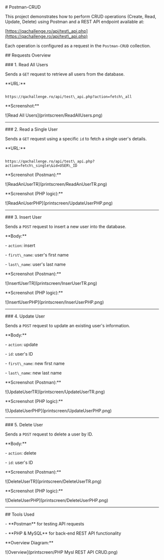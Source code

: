 \# Postman-CRUD



This project demonstrates how to perform CRUD operations (Create, Read, Update, Delete) using Postman and a REST API endpoint available at:  

\[https://qachallenge.ro/api/test\_api.php](https://qachallenge.ro/api/test\_api.php)



Each operation is configured as a request in the `Postman-CRUD` collection.



\## Requests Overview



\### 1. Read All Users

Sends a `GET` request to retrieve all users from the database.



\*\*URL:\*\*

```

https://qachallenge.ro/api/test\_api.php?action=fetch\_all

```



\*\*Screenshot:\*\*

!\[Read All Users](printscreen/ReadAllUsers.png)



---



\### 2. Read a Single User

Sends a `GET` request using a specific `id` to fetch a single user's details.



\*\*URL:\*\*

```

https://qachallenge.ro/api/test\_api.php?action=fetch\_single\&id=USER\_ID

```



\*\*Screenshot (Postman):\*\*

!\[ReadAnUserTR](printscreen/ReadAnUserTR.png)



\*\*Screenshot (PHP logic):\*\*

!\[ReadAnUserPHP](printscreen/UpdateUserPHP.png)



---



\### 3. Insert User

Sends a `POST` request to insert a new user into the database.



\*\*Body:\*\*

\- `action`: insert  

\- `first\_name`: user's first name  

\- `last\_name`: user's last name  



\*\*Screenshot (Postman):\*\*

!\[InsertUserTR](printscreen/InserUserTR.png)



\*\*Screenshot (PHP logic):\*\*

!\[InsertUserPHP](printscreen/InserUserPHP.png)



---



\### 4. Update User

Sends a `POST` request to update an existing user's information.



\*\*Body:\*\*

\- `action`: update  

\- `id`: user's ID  

\- `first\_name`: new first name  

\- `last\_name`: new last name  



\*\*Screenshot (Postman):\*\*

!\[UpdateUserTR](printscreen/UpdateUserTR.png)



\*\*Screenshot (PHP logic):\*\*

!\[UpdateUserPHP](printscreen/UpdateUserPHP.png)



---



\### 5. Delete User

Sends a `POST` request to delete a user by ID.



\*\*Body:\*\*

\- `action`: delete  

\- `id`: user's ID  



\*\*Screenshot (Postman):\*\*

!\[DeleteUserTR](printscreen/DeleteUserTR.png)



\*\*Screenshot (PHP logic):\*\*

!\[DeleteUserPHP](printscreen/DeleteUserPHP.png)



---



\## Tools Used



\- \*\*Postman\*\* for testing API requests  

\- \*\*PHP \& MySQL\*\* for back-end REST API functionality



\*\*Overview Diagram:\*\*

!\[Overview](printscreen/PHP Mysl REST API CRUD.png)



